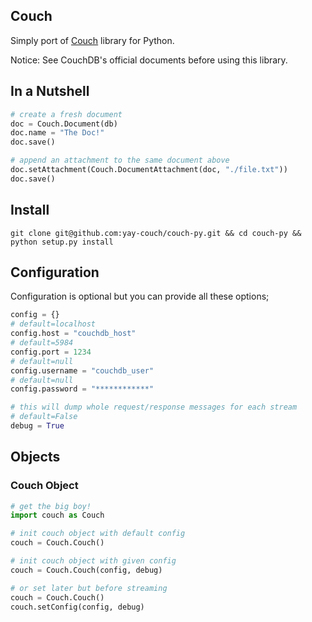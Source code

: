 ## Couch

Simply port of [Couch](https://github.com/yay-couch/couch) library for Python.

Notice: See CouchDB's official documents before using this library.

## In a Nutshell

```python
# create a fresh document
doc = Couch.Document(db)
doc.name = "The Doc!"
doc.save()

# append an attachment to the same document above
doc.setAttachment(Couch.DocumentAttachment(doc, "./file.txt"))
doc.save()
```

## Install

```shell
git clone git@github.com:yay-couch/couch-py.git && cd couch-py && python setup.py install
```

## Configuration

Configuration is optional but you can provide all these options;

```python
config = {}
# default=localhost
config.host = "couchdb_host"
# default=5984
config.port = 1234
# default=null
config.username = "couchdb_user"
# default=null
config.password = "************"

# this will dump whole request/response messages for each stream
# default=False
debug = True
```

## Objects

### Couch Object

```python
# get the big boy!
import couch as Couch

# init couch object with default config
couch = Couch.Couch()

# init couch object with given config
couch = Couch.Couch(config, debug)

# or set later but before streaming
couch = Couch.Couch()
couch.setConfig(config, debug)
```
